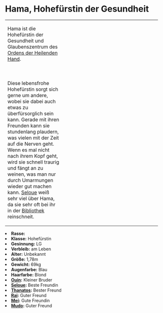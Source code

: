 # Hama, Hohefürstin der Gesundheit

<primary-label ref="npc"/>

<secondary-label ref="faergria"/>

<secondary-label ref="2"/>

<table>
<tr><td>
<p>
Hama ist die Hohefürstin der Gesundheit und Glaubenszentrum des
<a href="Religion.md" anchor="bekannte-religionen-und-kulte">Ordens der Heilenden Hand</a>.
<br></br><br></br>
Diese lebensfrohe Hohefürstin sorgt sich gerne um andere, wobei sie dabei auch etwas zu überfürsorglich sein kann.
Gerade mit ihren Freunden kann sie stundenlang plaudern, was vielen mit der Zeit auf die Nerven geht. Wenn es mal nicht
nach ihrem Kopf geht, wird sie schnell traurig und fängt an zu weinen, was man nur durch Umarmungen wieder gut machen
kann. <a href="Seloue.md">Seloue</a> weiß sehr viel über Hama, da sie sehr oft bei ihr in der
<a href="Blooming-Fjord.md" anchor="gro-e-bibliothek-von-hal">Bibliothek</a> reinschneit.
</p>

</td><td width="300">
<!-- Edit here -->
<img src="hama.png" alt="" />
</td></tr>
</table>

<procedure title="Allgemeine Informationen">
<list columns="2">
<li><b>Rasse:</b> <a href="Folks.md" anchor="pikori"></a></li>
<li><b>Klasse:</b> Hohefürstin</li>
<li><b>Gesinnung:</b> LG</li>
<li><b>Verbleib:</b> am Leben</li>
</list>
</procedure>

<procedure title="Aussehen">
<list columns="3">
<li><b>Alter:</b> Unbekannt</li>
<li><b>Größe:</b> 1,78m</li>
<li><b>Gewicht:</b> 69kg</li>
<li><b>Augenfarbe:</b> Blau</li>
<li><b>Haarfarbe:</b> Blond</li>
<!-- <li><b>Maße:</b> 102/84-70-95</li> -->
</list>
</procedure>

<procedure title="Beziehungen">
<list columns="2">
<li><b><a href="Ouin.md">Ouin</a>:</b> Kleiner Bruder</li>
<li><b><a href="Seloue.md">Seloue</a>:</b> Beste Freundin</li>
<li><b><a href="Thanatos.md">Thanatos</a>:</b> Bester Freund</li>
<li><b><a href="Rai.md">Rai</a>:</b> Guter Freund</li>
<li><b><a href="Mei.md">Mei</a>:</b> Gute Freundin</li>
<li><b><a href="Mudo.md">Mudo</a>:</b> Guter Freund</li>
<!-- <li><b><a href="U-Ranos.md">U-Ranos</a>:</b>"Kleiner Bruder"</li> -->
</list>
</procedure>

<!--
## Notizen

- **Ziele:** 
- **Geheimnisse:** 
-->